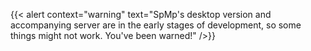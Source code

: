 {{< alert context="warning" text="SpMp's desktop version and accompanying server are in the early stages of development, so some things might not work. You've been warned!" />}}

